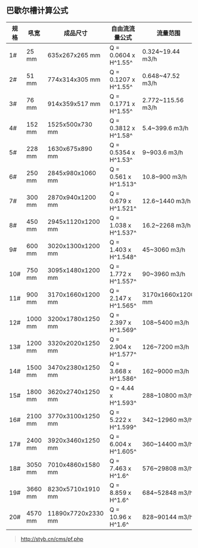 ## 巴歇尔槽计算公式
|规格|吼宽|成品尺寸|自由流流量公式|流量范围|
|-|-|-|-|-|
|1#| 25 mm | 635x267x265 mm | Q = 0.0604 x H^1.55^ | 0.324~19.44 m3/h |
|2#| 51 mm | 774x314x305 mm | Q = 0.1207 x H^1.55^ | 0.648~47.52 m3/h |
|3#| 76 mm | 914x359x517 mm | Q = 0.1771 x H^1.55^ | 2.772~115.56 m3/h |
|4#| 152 mm | 1525x500x730 mm | Q = 0.3812 x H^1.58^ | 	5.4~399.6 m3/h |
|5#| 228 mm | 1630x675x890 mm | Q = 0.5354 x H^1.53^ | 	9~903.6 m3/h |
|6#| 250 mm | 2845x980x1060 mm | Q = 0.561 x H^1.513^ | 10.8~900 m3/h |
|7#| 300 mm | 2870x940x1200 mm | Q = 0.679 x H^1.521^ | 12.6~1440 m3/h |
|8#| 450 mm | 2945x1120x1200 mm | Q = 1.038 x H^1.537^ | 16.2~2268 m3/h |
|9#| 600 mm | 3020x1300x1200 mm | Q = 1.403 x H^1.548^ | 45~3060 m3/h |
|10#| 750 mm | 3095x1480x1200 mm | Q = 1.772 x H^1.557^ | 90~3960 m3/h |
|11#| 900 mm | 3170x1660x1200 mm | Q = 2.147 x H^1.565^ | 3170x1660x1200 mm |
|12#| 1000 mm | 3200x1780x1250 mm | Q = 2.397 x H^1.569^ | 	108~5400 m3/h |
|13#| 1200 mm | 3320x2020x1250 mm | Q = 2.904 x H^1.577^ | 126~7200 m3/h |
|14#| 1500 mm | 3470x2380x1250 mm | Q = 3.668 x H^1.586^ | 	162~9000 m3/h |
|15#| 1800 mm | 3620x2740x1250 mm | Q = 4.44 x H^1.593^ | 288~10800 m3/h |
|16#| 2100 mm | 3770x3100x1250 mm | Q = 5.222 x H^1.599^ | 342~12960 m3/h  |
|17#| 2400 mm | 3920x3460x1250 mm | Q = 6.004 x H^1.605^ | 360~14400 m3/h |
|18#| 3050 mm | 7010x4860x1580 mm | Q = 7.463 x H^1.6^ | 576~29808 m3/h |
|19#| 3660 mm | 8230x5710x1910 mm | Q = 8.859 x H^1.6^ | 	684~52848 m3/h |
|20#| 4570 mm | 11890x7720x2330 mm | Q = 10.96 x H^1.6^ | 828~90144 m3/h |

> http://styb.cn/cms/pf.php